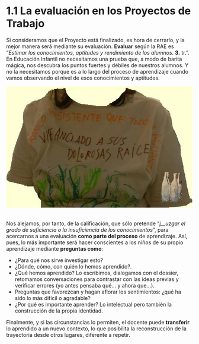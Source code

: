 # 1.1 La evaluación en los Proyectos de Trabajo

Si consideramos que el Proyecto está finalizado, es hora de cerrarlo, y la mejor manera será mediante su evaluación. **Evaluar** según la RAE es “_Estimar los conocimientos, aptitudes y rendimiento de los alumnos_. **3.** tr.”. En Educación Infantil no necesitamos una prueba que, a modo de barita mágica, nos descubra los puntos fuertes y débiles de nuestros alumnos. Y no la necesitamos porque es a lo largo del proceso de aprendizaje cuando vamos observando el nivel de esos conocimientos y aptitudes.


![Camiseta vieja como herramienta de evaluación de un proyecto personal](img/camisetarecortada.JPG "Camiseta como herramienta de evaluación")  


Nos alejamos, por tanto, de la calificación, que sólo pretende “_j__uzgar el grado de suficiencia o la insuficiencia de los conocimientos_”, para acercarnos a una evaluación **como parte del proceso** de aprendizaje. Así, pues, lo más importante será hacer conscientes a los niños de su propio aprendizaje mediante **preguntas como**:

*   ¿Para qué nos sirve investigar esto?
*   ¿Dónde, cómo, con quién lo hemos aprendido?.
*   ¿Qué hemos aprendido? Lo escribimos, dialogamos con el dossier, retomamos conversaciones para contrastar con las ideas previas y verificar errores (yo antes pensaba qué... y ahora que...).
*   Preguntas que favorezcan y hagan aflorar los sentimientos: ¿qué ha sido lo más difícil o agradable?
*   ¿Por qué es importante aprender? Lo intelectual pero también la construcción de la propia identidad.

Finalmente, y si las circunstancias lo permiten, el docente puede **transferir** lo aprendido a un nuevo contexto, lo que posibilita la reconstrucción de la trayectoria desde otros lugares, diferente a repetir.

